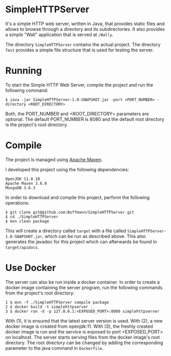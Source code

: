 # SimpleHTTPServer

It's a simple HTTP web server, written in Java, that provides static files and allows to browse through a directory and its subdirectories. It also provides a simple "Wall" application that is served at `/Wally`.

The directory `SimpleHTTPServer` contains the actual project. The directory `Test` provides a simple file structure that is used for testing the server.

# Running
To start the Simple HTTP Web Server, compile the project and run the following command:

```
$ java -jar SimpleHTTPServer-1.0-SNAPSHOT.jar -port <PORT_NUMBER> -directory <ROOT_DIRECTORY>
```

Both, the PORT\_NUMBER and <ROOT_DIRECTORY> parameters are optional. The default PORT\_NUMBER is 8080 and the default root directory is the project's root directory.

# Compile
The project is managed using [Apache Maven](https://maven.apache.org).

I developed this project using the following dependencies:

```
OpenJDK 11.0.10
Apache Maven 3.6.0
MongoDB 3.6.3
```

In order to download and compile this project, perform the following operations:
```
$ git clone git@github.com:Boffmann/SimpleHTTPServer.git
$ cd ./SimpleHTTPServer
$ mvn clean package
```
This will create a directory called `target` with a file called `SimpleHTTPServer-1.0-SNAPSHOT.jar`, which can be run as described above.
This also generates the javadoc for this project which can afterwards be found in `target/apidocs`.

# Use Docker

The server can also be run inside a docker container. In order to create a docker image containing the server program, run the following commands from the project's root directory:

```
1 $ mvn -f ./SimpleHTTPServer compile package
2 $ docker build -t simplehttpserver .
3 $ docker run -d -p 127.0.0.1:<EXPOSED_PORT>:8080 simplehttpserver
```

With (1), it is ensured that the latest server version is used.
With (2), a new docker image is created from openjdk:11.
With (3), the freshly created docker image is run and the service is exposed to port <EXPOSED\_PORT> on localhost. The server starts serving files from the docker image's root directory. The root directory can be changed by adding the corresponding parameter to the java command in `Dockerfile`.
